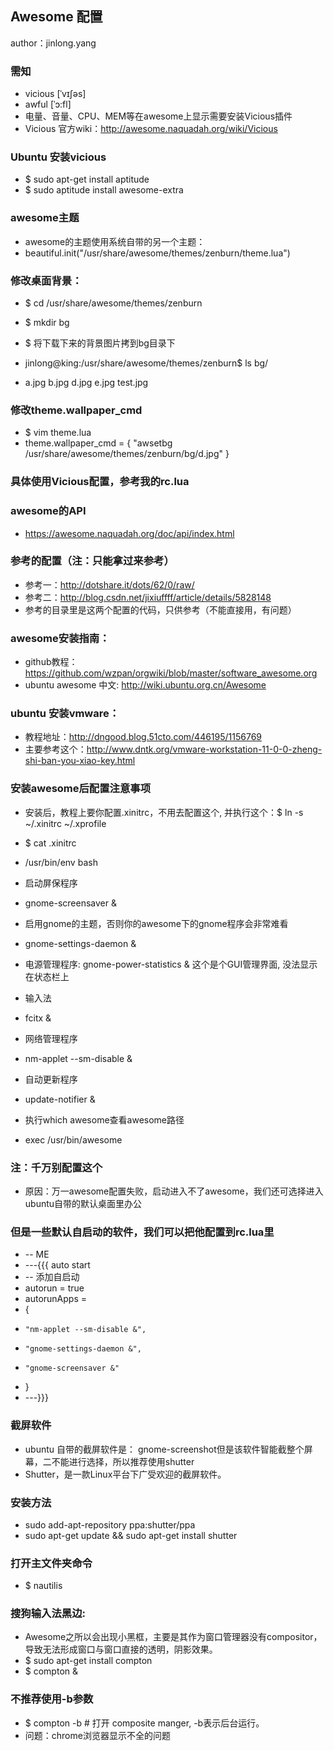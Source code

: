 Awesome 配置
------------
author：jinlong.yang


### 需知
- vicious [ˈvɪʃəs]
- awful [ˈɔ:fl]
- 电量、音量、CPU、MEM等在awesome上显示需要安装Vicious插件
- Vicious 官方wiki：http://awesome.naquadah.org/wiki/Vicious

### Ubuntu 安装vicious
- $ sudo apt-get install aptitude
- $ sudo aptitude install awesome-extra

### awesome主题
- awesome的主题使用系统自带的另一个主题：
- beautiful.init("/usr/share/awesome/themes/zenburn/theme.lua")

### 修改桌面背景：
- $ cd /usr/share/awesome/themes/zenburn
- $ mkdir bg
- $ 将下载下来的背景图片拷到bg目录下

- jinlong@king:/usr/share/awesome/themes/zenburn$ ls bg/
- a.jpg  b.jpg  d.jpg  e.jpg  test.jpg

### 修改theme.wallpaper_cmd
- $ vim theme.lua
- theme.wallpaper_cmd = { "awsetbg /usr/share/awesome/themes/zenburn/bg/d.jpg" }

### 具体使用Vicious配置，参考我的rc.lua

### awesome的API
- https://awesome.naquadah.org/doc/api/index.html

### 参考的配置（注：只能拿过来参考）
- 参考一：http://dotshare.it/dots/62/0/raw/
- 参考二：http://blog.csdn.net/jixiuffff/article/details/5828148
- 参考的目录里是这两个配置的代码，只供参考（不能直接用，有问题）

### awesome安装指南：
- github教程：https://github.com/wzpan/orgwiki/blob/master/software_awesome.org
- ubuntu awesome 中文: http://wiki.ubuntu.org.cn/Awesome

### ubuntu 安装vmware：
- 教程地址：http://dngood.blog.51cto.com/446195/1156769
- 主要参考这个：http://www.dntk.org/vmware-workstation-11-0-0-zheng-shi-ban-you-xiao-key.html

### 安装awesome后配置注意事项
- 安装后，教程上要你配置.xinitrc，不用去配置这个, 并执行这个：$ ln -s ~/.xinitrc ~/.xprofile
- $ cat .xinitrc 
- /usr/bin/env bash

- 启动屏保程序
- gnome-screensaver &

- 启用gnome的主题，否则你的awesome下的gnome程序会非常难看
- gnome-settings-daemon &    

- 电源管理程序: gnome-power-statistics & 这个是个GUI管理界面, 没法显示在状态栏上

- 输入法
- fcitx &

- 网络管理程序
- nm-applet --sm-disable &                           

- 自动更新程序
- update-notifier & 

- 执行which awesome查看awesome路径 
- exec /usr/bin/awesome

### 注：千万别配置这个
- 原因：万一awesome配置失败，启动进入不了awesome，我们还可选择进入ubuntu自带的默认桌面里办公

### 但是一些默认自启动的软件，我们可以把他配置到rc.lua里
- -- ME
- ---{{{ auto start
- -- 添加自启动
- autorun = true
- autorunApps = 
- { 
-     "nm-applet --sm-disable &",
-     "gnome-settings-daemon &",
-     "gnome-screensaver &"
- }
- ---}}}


### 截屏软件
- ubuntu 自带的截屏软件是： gnome-screenshot但是该软件智能截整个屏幕，二不能进行选择，所以推荐使用shutter
- Shutter，是一款Linux平台下广受欢迎的截屏软件。

### 安装方法
- sudo add-apt-repository ppa:shutter/ppa
- sudo apt-get update && sudo apt-get install shutter

### 打开主文件夹命令
- $ nautilis

### 搜狗输入法黑边:
- Awesome之所以会出现小黑框，主要是其作为窗口管理器没有compositor，导致无法形成窗口与窗口直接的透明，阴影效果。
- $ sudo apt-get install compton
- $ compton &

### 不推荐使用-b参数
- $ compton -b # 打开 composite manger, -b表示后台运行。 
- 问题：chrome浏览器显示不全的问题
